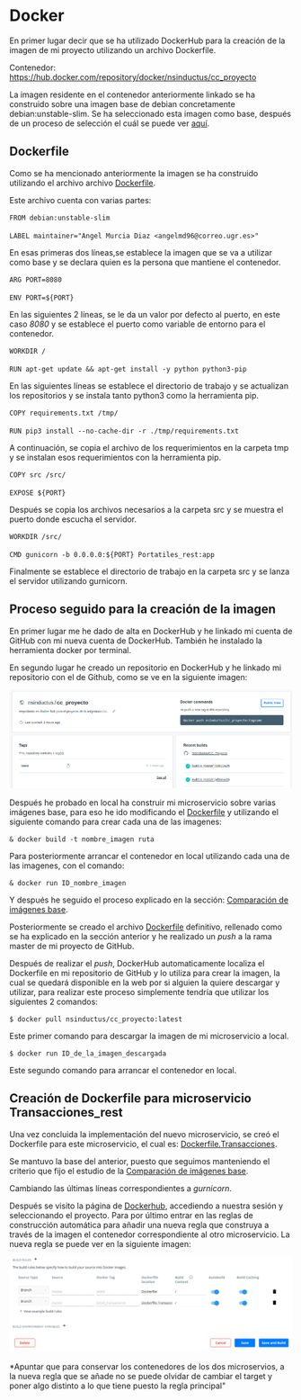 # Docker

En primer lugar decir que se ha utilizado DockerHub para la creación de la imagen de mi proyecto utilizando un archivo Dockerfile.

Contenedor: https://hub.docker.com/repository/docker/nsinductus/cc_proyecto

La imagen residente en el contenedor anteriormente linkado se ha construido sobre una imagen base de debian concretamente debian:unstable-slim. Se ha seleccionado esta imagen como base, después de un proceso de selección el cuál se puede ver [aquí](comparacion_imagenes.md).

## Dockerfile

Como se ha mencionado anteriormente la imagen se ha construido utilizando el archivo archivo [Dockerfile](Dockerfile).

Este archivo cuenta con varias partes:


```
FROM debian:unstable-slim

LABEL maintainer="Angel Murcia Diaz <angelmd96@correo.ugr.es>"
```

En esas primeras dos líneas,se establece la imagen que se va a utilizar como base y se declara quien es la persona que mantiene el contenedor.


```
ARG PORT=8080

ENV PORT=${PORT}
```

En las siguientes 2 líneas, se le da un valor por defecto al puerto, en este caso *8080* y se establece el puerto como variable de entorno para el contenedor.

```
WORKDIR /

RUN apt-get update && apt-get install -y python python3-pip

```

En las siguientes líneas se establece el directorio de trabajo y se actualizan los repositorios y se instala tanto python3 como la herramienta pip.

```
COPY requirements.txt /tmp/

RUN pip3 install --no-cache-dir -r ./tmp/requirements.txt

```

A continuación, se copia el archivo de los requerimientos en la carpeta tmp y se instalan esos requerimientos con la herramienta pip.


```
COPY src /src/

EXPOSE ${PORT}

```

Después se copia los archivos necesarios a la carpeta src y se muestra el puerto donde escucha el servidor.


```
WORKDIR /src/

CMD gunicorn -b 0.0.0.0:${PORT} Portatiles_rest:app

```

Finalmente se establece el directorio de trabajo en la carpeta src y se lanza el servidor utilizando gurnicorn.


## Proceso seguido para la creación de la imagen

En primer lugar me he dado de alta en DockerHub y he linkado mi cuenta de GitHub con mi nueva cuenta de DockerHub. También he instalado la herramienta docker por terminal.

En segundo lugar he creado un repositorio en DockerHub y he linkado mi repositorio con el de Github, como se ve en la siguiente imagen:

![](img/dockerhub.png)


Después he probado en local ha construir mi microservicio sobre varias imágenes base, para eso he ido modificando el [Dockerfile](Dockerfile) y utilizando el siguiente comando para crear cada una de las imagenes:

```
& docker build -t nombre_imagen ruta
```

Para posteriormente arrancar el contenedor en local utilizando cada una de las imagenes, con el comando:

```
& docker run ID_nombre_imagen
```
Y después he seguido el proceso explicado en la sección: [Comparación de imágenes base](comparacion_imagenes.md).

Posteriormente se creado el archivo [Dockerfile](Dockerfile) definitivo, rellenado como se ha explicado en la sección anterior  y he realizado un *push* a la rama master de mi proyecto de GitHub.


Después de realizar el *push*, DockerHub automaticamente localiza el Dockerfile en mi repositorio de GitHub y lo utiliza para crear la imagen, la cual se quedará disponible en la web por si alguien la quiere descargar y utilizar, para realizar este proceso simplemente tendría que utilizar los siguientes 2 comandos:


```
$ docker pull nsinductus/cc_proyecto:latest

```

Este primer comando para descargar la imagen de mi microservicio a local.


```
$ docker run ID_de_la_imagen_descargada

```

Este segundo comando para arrancar el contenedor en local.


## Creación de Dockerfile para microservicio Transacciones_rest

Una vez concluida la implementación del nuevo microservicio, se creó el Dockerfile para este microservicio, el cual es: [Dockerfile.Transacciones](Dockerfile.Transacciones).

Se mantuvo la base del anterior, puesto que seguimos manteniendo el criterio que fijo el estudio de la [Comparación de imágenes base](comparacion_imagenes.md).

Cambiando las últimas líneas correspondientes a *gurnicorn*.

Después se visito la página de [Dockerhub](https://hub.docker.com/), accediendo a nuestra sesión y seleccionando el proyecto. Para por último entrar en las reglas de construcción automática para añadir una nueva regla que construya a través de la imagen el contenedor correspondiente al otro microservicio. La nueva regla se puede ver en la siguiente imagen:

![](img/nueva_regla.png)

*Apuntar que para conservar los contenedores de los dos microservios, a la nueva regla que se añade no se puede olvidar de cambiar el target y poner algo distinto a lo que tiene puesto la regla principal"
